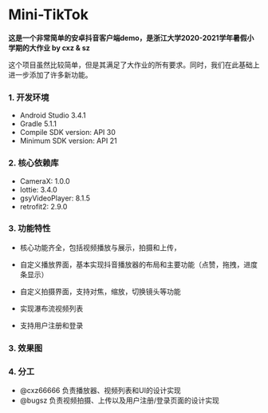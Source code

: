 # Mini-TikTok
**这是一个非常简单的安卓抖音客户端demo，是浙江大学2020-2021学年暑假小学期的大作业 by cxz & sz**

这个项目虽然比较简单，但是其满足了大作业的所有要求。同时，我们在此基础上进一步添加了许多新功能。



### 1. 开发环境

+ Android Studio 3.4.1
+ Gradle 5.1.1
+ Compile SDK version: API 30
+ Minimum SDK version: API 21



### 2. 核心依赖库

+ CameraX: 1.0.0
+ lottie: 3.4.0
+ gsyVideoPlayer: 8.1.5
+ retrofit2: 2.9.0



### 3. 功能特性

+ 核心功能齐全，包括视频播放与展示，拍摄和上传，

+ 自定义播放界面，基本实现抖音播放器的布局和主要功能（点赞，拖拽，进度条显示）
+ 自定义拍摄界面，支持对焦，缩放，切换镜头等功能
+ 实现瀑布流视频列表
+ 支持用户注册和登录



### 3. 效果图





### 4. 分工

+ @cxz66666 负责播放器、视频列表和UI的设计实现
+ @bugsz 负责视频拍摄、上传以及用户注册/登录页面的设计实现